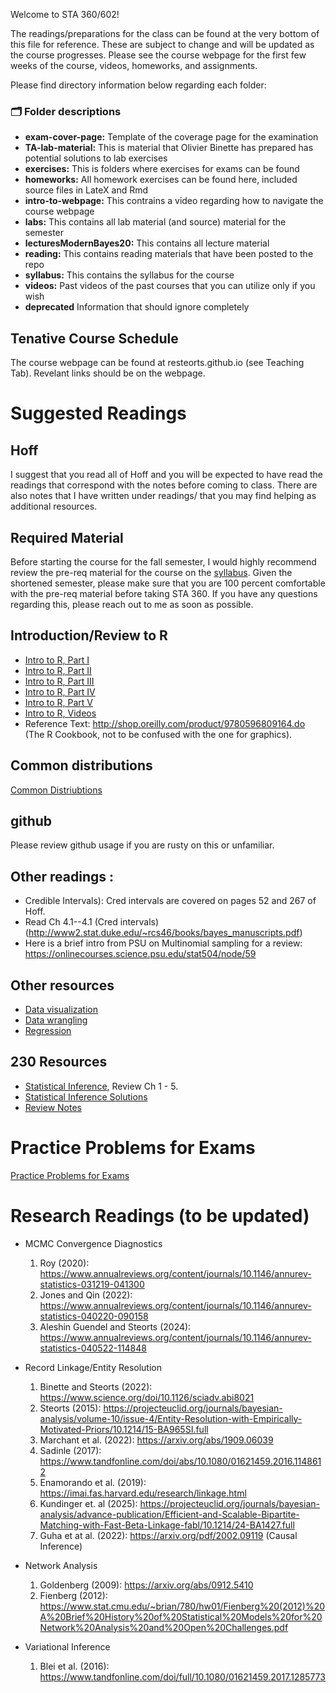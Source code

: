 Welcome to STA 360/602! 

The readings/preparations for the class can be found at the very bottom of this file for reference. These are subject to change and will be updated as the course progresses. Please see the course webpage for the first few weeks of the course, videos, homeworks, and assignments. 

Please find directory information below regarding each folder:

### :card_index_dividers: Folder descriptions

- **exam-cover-page:** Template of the coverage page for the examination
- **TA-lab-material:** This is material that Olivier Binette has prepared has potential solutions to lab exercises
- **exercises:** This is folders where exercises for exams can be found 
- **homeworks:** All homework exercises can be found here, included source files in LateX and Rmd 
- **intro-to-webpage:** This contrains a video regarding how to navigate the course webpage 
- **labs:** This contains all lab material (and source) material for the semester 
- **lecturesModernBayes20:** This contains all lecture material
- **reading:** This contains reading materials that have been posted to the repo
- **syllabus:** This contains the syllabus for the course
- **videos:** Past videos of the past courses that you can utilize only if you wish
- **deprecated** Information that should ignore completely


## Tenative Course Schedule 

The course webpage can be found at resteorts.github.io (see Teaching Tab). Revelant links should be on the webpage. 

# Suggested Readings

## Hoff

I suggest that you read all of Hoff and you will be expected to have read the readings that correspond with the notes before 
coming to class. There are also notes that I have written under readings/ that you may find helping as additional resources. 

## Required Material

Before starting the course for the fall semester, I would highly recommend review the pre-req material for the course on the [syllabus](https://github.com/resteorts/modern-bayes/blob/master/syllabus/syllabus-sta360-fall20.pdf). Given the shortened semester, please make sure that you are 100 percent comfortable with the pre-req material before taking STA 360. If you have any questions regarding this, please reach out to me as soon as possible. 

## Introduction/Review to R

- [Intro to R, Part I](https://github.com/resteorts/modern-bayes/blob/master/lecturesModernBayes20/background-intro-to-R/introToR-partI.pdf)
- [Intro to R, Part II](https://github.com/resteorts/modern-bayes/blob/master/lecturesModernBayes20/background-intro-to-R/introToR-partII.pdf)
- [Intro to R, Part III](https://github.com/resteorts/modern-bayes/blob/master/lecturesModernBayes20/background-intro-to-R/introToR-partIII.pdf)
- [Intro to R, Part IV](https://github.com/resteorts/modern-bayes/blob/master/lecturesModernBayes20/background-intro-to-R/introToR-partIV.pdf)
- [Intro to R, Part V](https://github.com/resteorts/modern-bayes/blob/master/lecturesModernBayes20/background-intro-to-R/introToR-partV.pdf)
- [Intro to R, Videos](https://github.com/resteorts/modern-bayes/tree/master/lecturesModernBayes20/background-intro-to-R/videos)
- Reference Text: http://shop.oreilly.com/product/9780596809164.do (The R Cookbook, not to be confused with the one for graphics).

## Common distributions

[Common Distriubtions](https://github.com/resteorts/modern-bayes/blob/master/common-distributions/03-common-distributions.pdf)

## github

Please review github usage if you are rusty on this or unfamiliar. 


## Other readings :

- Credible Intervals): Cred intervals are covered on pages 52 and 267 of Hoff. 
- Read Ch 4.1--4.1 (Cred intervals) (http://www2.stat.duke.edu/~rcs46/books/bayes_manuscripts.pdf)
- Here is a brief intro from PSU on Multinomial sampling for a review: 
https://onlinecourses.science.psu.edu/stat504/node/59


## Other resources

- [Data visualization](https://www2.stat.duke.edu/courses/Spring19/sta199.001/slides/lec-slides/02a-data-and-viz.html#1)
- [Data wrangling](https://www2.stat.duke.edu/courses/Spring19/sta199.001/slides/lec-slides/02c-data-wrangle.html#1)
- [Regression](https://www2.stat.duke.edu/courses/Spring19/sta199.001/slides/lec-slides/06b-formalizing-linear-models.html#1)

## 230 Resources 

- [Statistical Inference](https://mybiostats.files.wordpress.com/2015/03/casella-berger.pdf), Review Ch 1 - 5. 
- [Statistical Inference Solutions](http://www.ams.sunysb.edu/~zhu/ams570/Solutions-Casella-Berger.pdf)
- [Review Notes](https://github.com/resteorts/modern-bayes/blob/master/reading/babybayes-master.pdf)
  

# Practice Problems for Exams 

[Practice Problems for Exams](https://github.com/resteorts/modern-bayes/tree/master/exercises)

# Research Readings (to be updated)

- MCMC Convergence Diagnostics
   1. Roy (2020): https://www.annualreviews.org/content/journals/10.1146/annurev-statistics-031219-041300
   2. Jones and Qin (2022): https://www.annualreviews.org/content/journals/10.1146/annurev-statistics-040220-090158
   3. Aleshin Guendel and Steorts (2024): https://www.annualreviews.org/content/journals/10.1146/annurev-statistics-040522-114848
 
- Record Linkage/Entity Resolution
   1. Binette and Steorts (2022): https://www.science.org/doi/10.1126/sciadv.abi8021
   2. Steorts (2015): https://projecteuclid.org/journals/bayesian-analysis/volume-10/issue-4/Entity-Resolution-with-Empirically-Motivated-Priors/10.1214/15-BA965SI.full
   3. Marchant et al. (2022): https://arxiv.org/abs/1909.06039
   4. Sadinle (2017): https://www.tandfonline.com/doi/abs/10.1080/01621459.2016.1148612
   5. Enamorando et al. (2019): https://imai.fas.harvard.edu/research/linkage.html
   6. Kundinger et. al (2025): https://projecteuclid.org/journals/bayesian-analysis/advance-publication/Efficient-and-Scalable-Bipartite-Matching-with-Fast-Beta-Linkage-fabl/10.1214/24-BA1427.full
   7. Guha et at al. (2022): https://arxiv.org/pdf/2002.09119 (Causal Inference) 
 
- Network Analysis
   1. Goldenberg (2009): https://arxiv.org/abs/0912.5410
   2. Fienberg (2012): https://www.stat.cmu.edu/~brian/780/hw01/Fienberg%20(2012)%20A%20Brief%20History%20of%20Statistical%20Models%20for%20Network%20Analysis%20and%20Open%20Challenges.pdf
 
 
- Variational Inference
  1. Blei et al. (2016): https://www.tandfonline.com/doi/full/10.1080/01621459.2017.1285773
 
     
     
      
      

